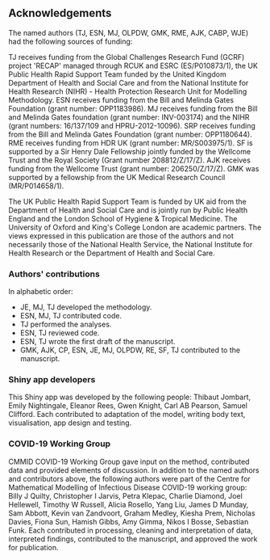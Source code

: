 ## Acknowledgements

The named authors (TJ, ESN, MJ, OLPDW, GMK, RME, AJK, CABP, WJE) had the following sources of funding: 

TJ receives funding from the Global Challenges Research Fund (GCRF) project 'RECAP' managed through RCUK and ESRC (ES/P010873/1), the UK Public Health Rapid Support Team funded by the United Kingdom Department of Health and Social Care and from the National Institute for Health Research (NIHR) - Health Protection Research Unit for Modelling Methodology. ESN receives funding from the Bill and Melinda Gates Foundation (grant number: OPP1183986). MJ receives funding from the Bill and Melinda Gates foundation (grant number: INV-003174) and the NIHR (grant numbers: 16/137/109 and HPRU-2012-10096). SRP receives funding  from the Bill and Melinda Gates Foundation (grant number: OPP1180644). RME receives funding from HDR UK (grant number: MR/S003975/1). SF is supported by a Sir Henry Dale Fellowship jointly funded by the Wellcome Trust and the Royal Society (Grant number 208812/Z/17/Z). AJK receives funding from the Wellcome Trust (grant number: 206250/Z/17/Z). GMK was supported by a fellowship from the UK Medical Research Council (MR/P014658/1).

The UK Public Health Rapid Support Team is funded by UK aid from the Department of Health and Social Care and is jointly run by Public Health England and the London School of Hygiene & Tropical Medicine. The University of Oxford and King's College London are academic partners. The views expressed in this publication are those of the authors and not necessarily those of the National Health Service, the National Institute for Health Research or the Department of Health and Social Care.

### Authors' contributions

In alphabetic order:
    
* JE, MJ, TJ developed the methodology. 
* ESN, MJ, TJ contributed code.
* TJ performed the analyses.
* ESN, TJ reviewed code.
* ESN, TJ wrote the first draft of the manuscript.
* GMK, AJK, CP, ESN, JE, MJ, OLPDW, RE, SF, TJ contributed to the manuscript.

### Shiny app developers

This Shiny app was developed by the following people: Thibaut Jombart, Emily Nightingale, Eleanor Rees, Gwen Knight, Carl AB Pearson, Samuel Clifford. Each contributed to adaptation of the model, writing body text, visualisation, app design and testing.

### COVID-19 Working Group

CMMID COVID-19 Working Group gave input on the method, contributed data and provided elements of discussion. In addition to the named authors and contributors above, the following authors were part of the Centre for Mathematical Modelling of Infectious Disease COVID-19 working group: Billy J Quilty, Christopher I Jarvis, Petra Klepac, Charlie Diamond, Joel Hellewell, Timothy W Russell, Alicia Rosello, Yang Liu, James D Munday, Sam Abbott, Kevin van Zandvoort, Graham Medley, Kiesha Prem, Nicholas Davies, Fiona Sun, Hamish Gibbs, Amy Gimma, Nikos I Bosse, Sebastian Funk. Each contributed in processing, cleaning and interpretation of data, interpreted findings, contributed to the manuscript, and approved the work for publication.
